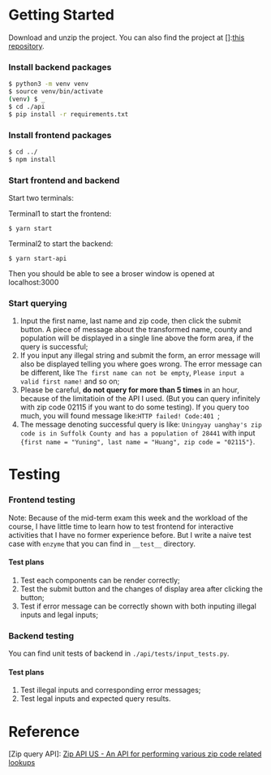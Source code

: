 # Getting Started

Download and unzip the project. You can also find the project at []:[this repository](https://github.com/Yannik-H/React_Flask_demo).

### Install backend packages

```bash
$ python3 -m venv venv
$ source venv/bin/activate
(venv) $ _
$ cd ./api
$ pip install -r requirements.txt
```

### Install frontend packages

```bash
$ cd ../
$ npm install
```

### Start frontend and backend

Start two terminals:

Terminal1 to start the frontend:

```
$ yarn start
```

Terminal2 to start the backend:

```
$ yarn start-api
```

Then you should be able to see a broser window is opened at localhost:3000

### Start querying

1. Input the first name, last name and zip code, then click the submit button. A piece of message about the transformed name, county and population will be displayed in a single line above the form area, if the query is successful;
2. If you input any illegal string and submit the form, an error message will also be displayed telling you where goes wrong. The error message can be different, like `The first name can not be empty`, `Please input a valid first name!` and so on;
3. Please be careful, **do not query for more than 5 times** in an hour, because of the limitatioin of the API I used. (But you can query infinitely with zip code 02115 if you want to do some testing). If you query too much, you will found message like:`HTTP failed! Code:401 `;
4. The message denoting successful query is like: `Uningyay uanghay's zip code is in Suffolk County and has a population of 28441` with input `{first name = "Yuning", last name = "Huang", zip code = "02115"}`.

# Testing

### Frontend testing 

Note: Because of the mid-term exam this week and the workload of the course, I have little time to learn how to test frontend for interactive activities that I have no former experience before. But I write a naive test case with `enzyme` that you can find in `__test__` directory.

#### Test plans

1. Test each components can be render correctly;
2. Test the submit button and the changes of display area after clicking the button;
3. Test if error message can be correctly shown with both inputing illegal inputs and legal inputs;

### Backend testing

You can find unit tests of backend in `./api/tests/input_tests.py`.

#### Test plans

1. Test illegal inputs and corresponding error messages;
2. Test legal inputs and expected query results.



# Reference

[Zip query API]: [Zip API US - An API for performing various zip code related lookups](https://zipapi.us/)

